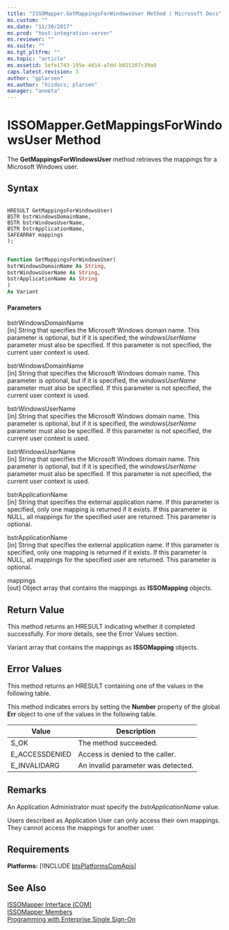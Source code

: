 ```yaml
---
title: "ISSOMapper.GetMappingsForWindowsUser Method | Microsoft Docs"
ms.custom: ""
ms.date: "11/30/2017"
ms.prod: "host-integration-server"
ms.reviewer: ""
ms.suite: ""
ms.tgt_pltfrm: ""
ms.topic: "article"
ms.assetid: 5efe1743-195e-4d14-a7dd-b015307c39a0
caps.latest.revision: 3
author: "gplarsen"
ms.author: "hisdocs; plarsen"
manager: "anneta"
---
```

# ISSOMapper.GetMappingsForWindowsUser Method
The **GetMappingsForWindowsUser** method retrieves the mappings for a Microsoft Windows user.  
  
## Syntax  
  
```cpp#  
  
HRESULT GetMappingsForWindowsUser(  
BSTR bstrWindowsDomainName,  
BSTR bstrWindowsUserName,  
BSTR bstrApplicationName,  
SAFEARRAY mappings  
);  
```  
  
```vb  
  
Function GetMappingsForWindowsUser(  
bstrWindowsDomainName As String,  
bstrWindowsUserName As String,  
bstrApplicationName As String  
)  
As Variant  
```  
  
#### Parameters  
 bstrWindowsDomainName  
 [in]  String that specifies the Microsoft Windows domain name. This parameter is optional, but if it is specified, the *windowsUserName* parameter must also be specified. If this parameter is not specified, the current user context is used.  
  
 bstrWindowsDomainName  
 [in]  String that specifies the Microsoft Windows domain name. This parameter is optional, but if it is specified, the *windowsUserName* parameter must also be specified. If this parameter is not specified, the current user context is used.  
  
 bstrWindowsUserName  
 [in]  String that specifies the Microsoft Windows domain name. This parameter is optional, but if it is specified, the *windowsUserName* parameter must also be specified. If this parameter is not specified, the current user context is used.  
  
 bstrWindowsUserName  
 [in]  String that specifies the Microsoft Windows domain name. This parameter is optional, but if it is specified, the *windowsUserName* parameter must also be specified. If this parameter is not specified, the current user context is used.  
  
 bstrApplicationName  
 [in]  String that specifies the external application name. If this parameter is specified, only one mapping is returned if it exists. If this parameter is NULL, all mappings for the specified user are returned. This parameter is optional.  
  
 bstrApplicationName  
 [in]  String that specifies the external application name. If this parameter is specified, only one mapping is returned if it exists. If this parameter is NULL, all mappings for the specified user are returned. This parameter is optional.  
  
 mappings  
 [out]  Object array that contains the mappings as **ISSOMapping** objects.  
  
## Return Value  
 This method returns an HRESULT indicating whether it completed successfully. For more details, see the Error Values section.  
  
 Variant array that contains the mappings as **ISSOMapping** objects.  
  
## Error Values  
 This method returns an HRESULT containing one of the values in the following table.  
  
 This method indicates errors by setting the **Number** property of the global **Err** object to one of the values in the following table.  
  
|Value|Description|  
|-----------|-----------------|  
|S_OK|The method succeeded.|  
|E_ACCESSDENIED|Access is denied to the caller.|  
|E_INVALIDARG|An invalid parameter was detected.|  
  
## Remarks  
 An Application Administrator must specify the *bstrApplicationName* value.  
  
 Users described as Application User can only access their own mappings. They cannot access the mappings for another user.  
  
## Requirements  
 <strong>Platforms:</strong>  [!INCLUDE [btsPlatformsComApis](../includes/btsplatformscomapis-md.md)]  
  
## See Also  
 [ISSOMapper Interface (COM)](../esso/issomapper-interface-com.md)   
 [ISSOMapper Members](../esso/issomapper-members.md)   
 [Programming with Enterprise Single Sign-On](../esso/programming-with-enterprise-single-sign-on.md)
